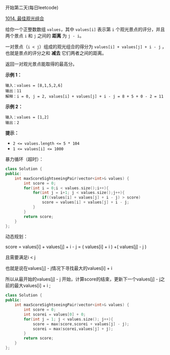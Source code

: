 开始第二天(每日leetcode)

[1014. 最佳观光组合](https://leetcode.cn/problems/best-sightseeing-pair/)

给你一个正整数数组 `values`，其中 `values[i]` 表示第 `i` 个观光景点的评分，并且两个景点 `i` 和 `j` 之间的 **距离** 为 `j - i`。

一对景点（`i < j`）组成的观光组合的得分为 `values[i] + values[j] + i - j` ，也就是景点的评分之和 **减去** 它们两者之间的距离。

返回一对观光景点能取得的最高分。

 

**示例 1：**

```
输入：values = [8,1,5,2,6]
输出：11
解释：i = 0, j = 2, values[i] + values[j] + i - j = 8 + 5 + 0 - 2 = 11
```

**示例 2：**

```
输入：values = [1,2]
输出：2
```

 

**提示：**

- `2 <= values.length <= 5 * 104`
- `1 <= values[i] <= 1000`

暴力循环（超时）：

```c++
class Solution {
public:
    int maxScoreSightseeingPair(vector<int>& values) {
        int score = 0;
        for(int i = 0;i < values.size();i++){
            for(int j = i+1; j < values.size();j++){
                if((values[i] + values[j] + i - j) > score)
                score = values[i] + values[j] + i - j;
            }
        }
        return score;
    }
};
```

动态规划：

score = values[i] + values[j] + i - j = ( values[i] + i ) +( values[j] - j )

且需要满足i < j

也就是说在values[j] - j情况下寻找最大的values[i] + i

所以从最开始的values[j] - j 开始，计算score的结束，更新下一个values[j] - j之前的最大values[i] + i ;

```c++
class Solution {
public:
    int maxScoreSightseeingPair(vector<int>& values) {
        int score = 0;
        int scorei = values[0] + 0;
        for(int j = 1; j < values.size(); j++){
            score = max(score,scorei + values[j] - j);
            scorei = max(scorei,values[j] + j);
        }
        return score;
    }
};
```

